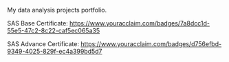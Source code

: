 My data analysis projects portfolio.

SAS Base Certificate: https://www.youracclaim.com/badges/7a8dcc1d-55e5-47c2-8c22-caf5ec065a35

SAS Advance Certificate: https://www.youracclaim.com/badges/d756efbd-9349-4025-829f-ec4a399bd5d7
